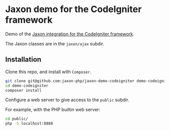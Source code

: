 Jaxon demo for the CodeIgniter framework
========================================

Demo of the [Jaxon integration for the CodeIgniter framework](https://github.com/jaxon-php/jaxon-codeigniter).

The Jaxon classes are in the `jaxon/ajax` subdir.

Installation
------------

Clone this repo, and install with `Composer`.

```bash
git clone git@github.com:jaxon-php/jaxon-demo-codeigniter demo-codeigniter
cd demo-codeigniter
composer install
```

Configure a web server to give access to the `public` subdir.

For example, with the PHP builtin web server:

```bash
cd public/
php -S localhost:8888
```
